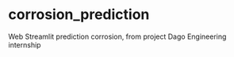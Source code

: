 # corrosion_prediction
Web Streamlit prediction corrosion, from project Dago Engineering internship
